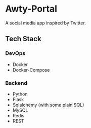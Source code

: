 # Awty-Portal

A social media app inspired by Twitter.

## Tech Stack

### DevOps 

  - Docker
  - Docker-Compose

### Backend

  - Python
  - Flask
  - Sqlalchemy (with some plain SQL)
  - MySQL
  - Redis
  - REST
